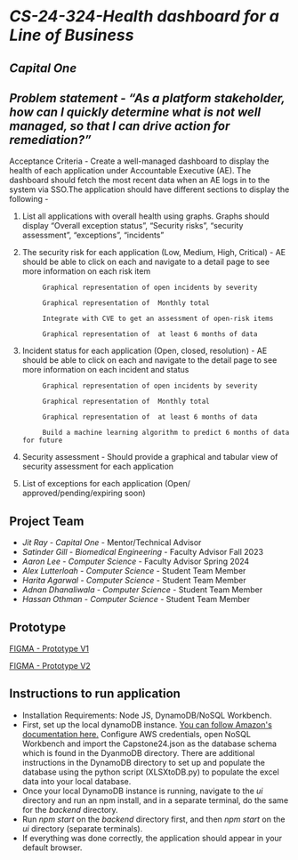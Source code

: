 # *CS-24-324-Health dashboard for a Line of Business*
## *Capital One*
## *Problem statement - “As a platform stakeholder, how can I quickly determine what is not well managed, so that I can drive action for remediation?”*

Acceptance Criteria - Create a well-managed dashboard to display the health of each application under Accountable Executive (AE). The dashboard should fetch the most recent data when an AE logs in to the system via SSO.The application should have different sections to display the following - 

1. List all applications with overall health using graphs. Graphs should display “Overall exception status”, “Security risks”, “security assessment”, “exceptions”, “incidents”

2. The security risk for each application (Low, Medium, High, Critical)  - AE should be able to click on each and navigate to a detail page to see more information on each risk item 
            
            Graphical representation of open incidents by severity
                
            Graphical representation of  Monthly total
                
            Integrate with CVE to get an assessment of open-risk items
                
            Graphical representation of  at least 6 months of data

3. Incident status for each application (Open, closed, resolution) - AE should be able to click on each and navigate to the detail page to see more information on each incident and status

            Graphical representation of open incidents by severity
            
            Graphical representation of  Monthly total
            
            Graphical representation of  at least 6 months of data
            
            Build a machine learning algorithm to predict 6 months of data for future 

4. Security assessment - Should provide a graphical and tabular view of security assessment for each application

5. List of exceptions for each application (Open/ approved/pending/expiring soon)

## Project Team
- *Jit Ray*  - *Capital One* - Mentor/Technical Advisor
- *Satinder Gill* - *Biomedical Engineering* - Faculty Advisor Fall 2023
- *Aaron Lee* - *Computer Science* - Faculty Advisor Spring 2024
- *Alex Lutterloah* - *Computer Science* - Student Team Member
- *Harita Agarwal* - *Computer Science* - Student Team Member
- *Adnan Dhanaliwala* - *Computer Science* - Student Team Member
- *Hassan Othman* - *Computer Science* - Student Team Member

## Prototype

[FIGMA - Prototype V1](https://www.figma.com/proto/iSlqnrrLy5ki1eWW7l8ir9/FINAL-MOCK-UP---Health-Dashboard?node-id=2-7&starting-point-node-id=2%3A7&mode=design&t=2FGDSO9tEwu6b4GM-1)

[FIGMA - Prototype V2](https://www.figma.com/proto/iSlqnrrLy5ki1eWW7l8ir9/FINAL-MOCK-UP---Health-Dashboard?type=design&node-id=66-65&t=vZcjAiQKd7RsG63K-1&scaling=min-zoom&page-id=66%3A64&mode=design)

## Instructions to run application
- Installation Requirements: Node JS, DynamoDB/NoSQL Workbench.
- First, set up the local dynamoDB instance. [You can follow Amazon's documentation here.](https://docs.aws.amazon.com/amazondynamodb/latest/developerguide/DynamoDBLocal.DownloadingAndRunning.html) Configure AWS credentials, open NoSQL Workbench and import the Capstone24.json as the database schema which is found in the DyanmoDB directory. There are additional instructions in the DynamoDB directory to set up and populate the database using the python script (XLSXtoDB.py) to populate the excel data into your local database.
- Once your local DynamoDB instance is running, navigate to the *ui* directory and run an npm install, and in a separate terminal, do the same for the *backend* directory.
- Run *npm start* on the *backend* directory first, and then *npm start* on the *ui* directory (separate terminals).
- If everything was done correctly, the application should appear in your default browser.